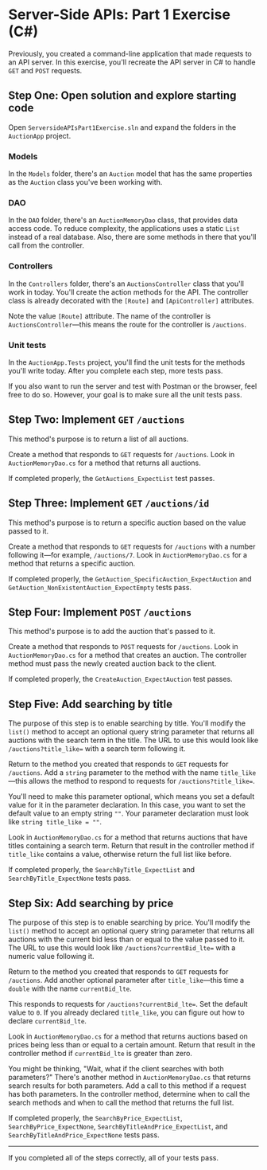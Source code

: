 # Server-Side APIs: Part 1 Exercise (C#)

Previously, you created a command-line application that made requests to an API server. In this exercise, you'll recreate the API server in C# to handle `GET` and `POST` requests.

## Step One: Open solution and explore starting code

Open `ServersideAPIsPart1Exercise.sln` and expand the folders in the `AuctionApp` project.

### Models

In the `Models` folder, there's an `Auction` model that has the same properties as the `Auction` class you've been working with.

### DAO

In the `DAO` folder, there's an `AuctionMemoryDao` class, that provides data access code. To reduce complexity, the applications uses a static `List` instead of a real database. Also, there are some methods in there that you'll call from the controller.

### Controllers

In the `Controllers` folder, there's an `AuctionsController` class that you'll work in today. You'll create the action methods for the API. The controller class is already decorated with the `[Route]` and `[ApiController]` attributes.

Note the value `[Route]` attribute. The name of the controller is `AuctionsController`—this means the route for the controller is `/auctions`.

### Unit tests

In the `AuctionApp.Tests` project, you'll find the unit tests for the methods you'll write today. After you complete each step, more tests pass.

If you also want to run the server and test with Postman or the browser, feel free to do so. However, your goal is to make sure all the unit tests pass.

## Step Two: Implement `GET` `/auctions`

This method's purpose is to return a list of all auctions.

Create a method that responds to `GET` requests for `/auctions`. Look in `AuctionMemoryDao.cs` for a method that returns all auctions.

If completed properly, the `GetAuctions_ExpectList` test passes.

## Step Three: Implement `GET` `/auctions/id`

This method's purpose is to return a specific auction based on the value passed to it.

Create a method that responds to `GET` requests for `/auctions` with a number following it—for example, `/auctions/7`. Look in `AuctionMemoryDao.cs` for a method that returns a specific auction.

If completed properly, the `GetAuction_SpecificAuction_ExpectAuction` and `GetAuction_NonExistentAuction_ExpectEmpty` tests pass.

## Step Four: Implement `POST` `/auctions`

This method's purpose is to add the auction that's passed to it.

Create a method that responds to `POST` requests for `/auctions`. Look in `AuctionMemoryDao.cs` for a method that creates an auction. The controller method must pass the newly created auction back to the client.

If completed properly, the `CreateAuction_ExpectAuction` test passes.

## Step Five: Add searching by title

The purpose of this step is to enable searching by title. You'll modify the `list()` method to accept an optional query string parameter that returns all auctions with the search term in the title. The URL to use this would look like `/auctions?title_like=` with a search term following it.

Return to the method you created that responds to `GET` requests for `/auctions`. Add a `string` parameter to the method with the name `title_like`—this allows the method to respond to requests for `/auctions?title_like=`.

You'll need to make this parameter optional, which means you set a default value for it in the parameter declaration. In this case, you want to set the default value to an empty string `""`. Your parameter declaration must look like `string title_like = ""`.

Look in `AuctionMemoryDao.cs` for a method that returns auctions that have titles containing a search term. Return that result in the controller method if `title_like` contains a value, otherwise return the full list like before.

If completed properly, the `SearchByTitle_ExpectList` and `SearchByTitle_ExpectNone` tests pass.

## Step Six: Add searching by price

The purpose of this step is to enable searching by price. You'll modify the `list()` method to accept an optional query string parameter that returns all auctions with the current bid less than or equal to the value passed to it. The URL to use this would look like `/auctions?currentBid_lte=` with a numeric value following it.

Return to the method you created that responds to `GET` requests for `/auctions`. Add another optional parameter after `title_like`—this time a `double` with the name `currentBid_lte`.

This responds to requests for `/auctions?currentBid_lte=`. Set the default value to `0`. If you already declared `title_like`, you can figure out how to declare `currentBid_lte`.

Look in `AuctionMemoryDao.cs` for a method that returns auctions based on prices being less than or equal to a certain amount. Return that result in the controller method if `currentBid_lte` is greater than zero.

You might be thinking, "Wait, what if the client searches with both parameters?" There's another method in `AuctionMemoryDao.cs` that returns search results for both parameters. Add a call to this method if a request has both parameters. In the controller method, determine when to call the search methods and when to call the method that returns the full list.

If completed properly, the `SearchByPrice_ExpectList`, `SearchByPrice_ExpectNone`, `SearchByTitleAndPrice_ExpectList`, and `SearchByTitleAndPrice_ExpectNone` tests pass.

---

If you completed all of the steps correctly, all of your tests pass.
